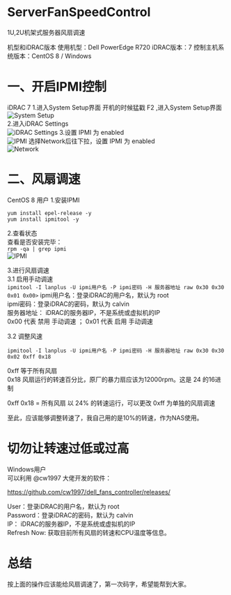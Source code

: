 # ServerFanSpeedControl
1U,2U机架式服务器风扇调速

机型和iDRAC版本
使用机型：Dell PowerEdge R720
iDRAC版本：7
控制主机系统版本：CentOS 8 / Windows

一、开启IPMI控制
==================================================================
iDRAC 7
1.进入System Setup界面
开机的时候猛戳 F2 ,进入System Setup界面  
![System Setup](https://img-blog.csdnimg.cn/20210417133901664.png)  
2.进入iDRAC Settings  
![iDRAC Settings](https://img-blog.csdnimg.cn/20210417134254886.png)
3.设置 IPMI 为 enabled  
![IPMI](https://user-images.githubusercontent.com/128015241/225513933-2f728997-fc7c-417c-9d30-e5df5ad3cc61.png)
选择Network后往下拉，设置 IPMI 为 enabled  
![Network](https://user-images.githubusercontent.com/128015241/225514012-3003977c-2961-4683-8d8c-8c615b6ed679.png)


二、风扇调速
==================================================================
CentOS 8 用户
1.安装IPMI  


```
yum install epel-release -y 
yum install ipmitool -y
```

2.查看状态  
查看是否安装完毕：  
```rpm -qa | grep ipmi```  
![IPMI](https://img-blog.csdnimg.cn/20210417135438275.png)

3.进行风扇调速  
3.1 启用手动调速  
```ipmitool -I lanplus -U ipmi用户名 -P ipmi密码 -H 服务器地址 raw 0x30 0x30 0x01 0x00>```
ipmi用户名：登录iDRAC的用户名，默认为 root  
ipmi密码：登录iDRAC的密码，默认为 calvin  
服务器地址： iDRAC的服务器IP，不是系统或虚拟机的IP  
0x00 代表 禁用 手动调速 ； 0x01 代表 启用 手动调速  

3.2 调整风速
```
ipmitool -I lanplus -U ipmi用户名 -P ipmi密码 -H 服务器地址 raw 0x30 0x30 0x02 0xff 0x18   
```

0xff 等于所有风扇  
0x18 风扇运行的转速百分比，原厂的暴力扇应该为12000rpm。这是 24 的16进制  

0xff 0x18 = 所有风扇 以 24% 的转速运行，可以更改 0xff 为单独的风扇调速  

至此，应该能够调整转速了，我自己用的是10%的转速，作为NAS使用。  

切勿让转速过低或过高  
==================================================================
Windows用户  
可以利用 @cw1997 大佬开发的软件：  

https://github.com/cw1997/dell_fans_controller/releases/


User：登录iDRAC的用户名，默认为 root  
Password：登录iDRAC的密码，默认为 calvin  
IP： iDRAC的服务器IP，不是系统或虚拟机的IP  
Refresh Now: 获取目前所有风扇的转速和CPU温度等信息。  



总结
==================================================================
按上面的操作应该能给风扇调速了，第一次码字，希望能帮到大家。  


